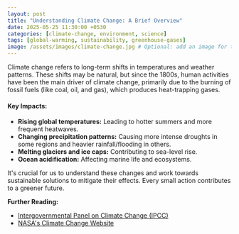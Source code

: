 ```yaml
---
layout: post
title: "Understanding Climate Change: A Brief Overview"
date: 2025-05-25 11:30:00 +0530
categories: [climate-change, environment, science]
tags: [global-warming, sustainability, greenhouse-gases]
image: /assets/images/climate-change.jpg # Optional: add an image for the post
---
```


Climate change refers to long-term shifts in temperatures and weather patterns. These shifts may be natural, but since the 1800s, human activities have been the main driver of climate change, primarily due to the burning of fossil fuels (like coal, oil, and gas), which produces heat-trapping gases.

#### Key Impacts:
* **Rising global temperatures:** Leading to hotter summers and more frequent heatwaves.
* **Changing precipitation patterns:** Causing more intense droughts in some regions and heavier rainfall/flooding in others.
* **Melting glaciers and ice caps:** Contributing to sea-level rise.
* **Ocean acidification:** Affecting marine life and ecosystems.

It's crucial for us to understand these changes and work towards sustainable solutions to mitigate their effects. Every small action contributes to a greener future.

**Further Reading:**
* [Intergovernmental Panel on Climate Change (IPCC)](https://www.ipcc.ch/)
* [NASA's Climate Change Website](https://climate.nasa.gov/)